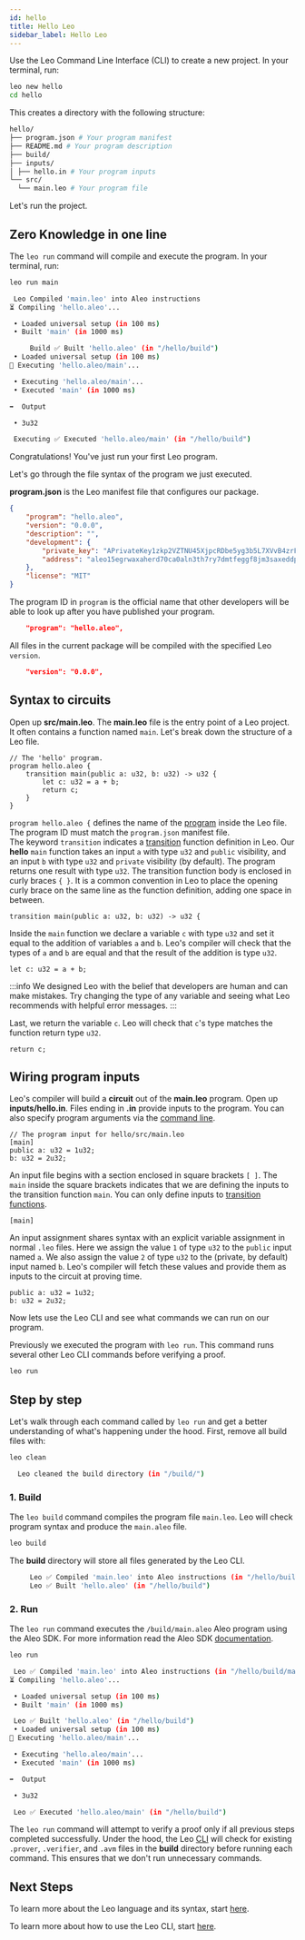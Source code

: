 ```yaml
---
id: hello
title: Hello Leo
sidebar_label: Hello Leo
---
```


Use the Leo Command Line Interface (CLI) to create a new project.
In your terminal, run:
```bash
leo new hello
cd hello
```

This creates a directory with the following structure:

```bash
hello/
├── program.json # Your program manifest
├── README.md # Your program description
├── build/
├── inputs/
│ ├── hello.in # Your program inputs
└── src/
  └── main.leo # Your program file
```

Let's run the project.

## Zero Knowledge in one line

The `leo run` command will compile and execute the program.
In your terminal, run:
```bash
leo run main
```

```bash title="console output:"
 Leo Compiled 'main.leo' into Aleo instructions
⏳ Compiling 'hello.aleo'...

 • Loaded universal setup (in 100 ms)
 • Built 'main' (in 1000 ms)

     Build ✅ Built 'hello.aleo' (in "/hello/build")
 • Loaded universal setup (in 100 ms)
🚀 Executing 'hello.aleo/main'...

 • Executing 'hello.aleo/main'...
 • Executed 'main' (in 1000 ms)

➡️  Output

 • 3u32

 Executing ✅ Executed 'hello.aleo/main' (in "/hello/build")
```

Congratulations! You've just run your first Leo program.

Let's go through the file syntax of the program we just executed.


**program.json** is the Leo manifest file that configures our package.
```json title="program.json" 
{
    "program": "hello.aleo",
    "version": "0.0.0",
    "description": "",
    "development": {
        "private_key": "APrivateKey1zkp2VZTNU45XjpcRDbe5yg3b5L7XVvB4zrFPtw1NAYvmhJx",
        "address": "aleo15egrwaxaherd70ca0aln3th7ry7dmtfeggf8jm3saxeddpa6dsqsye9u3m"
    },
    "license": "MIT"
}
```

The program ID in `program` is the official name that other developers will be able to look up after you have published your program.
```json
    "program": "hello.aleo",
```

All files in the current package will be compiled with the specified Leo `version`.

```json
    "version": "0.0.0",
```

## Syntax to circuits
Open up **src/main.leo**.
The **main.leo** file is the entry point of a Leo project. It often contains a function named `main`.
Let's break down the structure of a Leo file.
```leo title="src/main.leo" showLineNumbers
// The 'hello' program.
program hello.aleo {
    transition main(public a: u32, b: u32) -> u32 {
        let c: u32 = a + b;
        return c;
    }
}
```

`program hello.aleo {` defines the name of the [program](03_language.md#program-scope) inside the Leo file.
The program ID must match the `program.json` manifest file.  
The keyword `transition` indicates a [transition](03_language.md#transition-function) function definition in Leo.
Our **hello** `main` function takes an input `a` with type `u32` and `public` visibility, and an input `b` with type `u32` and `private` visibility (by default).
The program returns one result with type `u32`.
The transition function body is enclosed in curly braces `{ }`. It is a common convention in Leo to place the opening curly
brace on the same line as the function definition, adding one space in between.
```leo
transition main(public a: u32, b: u32) -> u32 {
```

Inside the `main` function we declare a variable `c` with type `u32` and set it equal to the addition of variables `a` and `b`.
Leo's compiler will check that the types of `a` and `b` are equal and that the result of the addition is type `u32`.
```leo
let c: u32 = a + b;
```

:::info
We designed Leo with the belief that developers are human and can make mistakes.
Try changing the type of any variable and seeing what Leo recommends with helpful error messages.
:::

Last, we return the variable `c`.
Leo will check that `c`'s type matches the function return type `u32`.
```leo
return c;
```

## Wiring program inputs
Leo's compiler will build a **circuit** out of the **main.leo** program. Open up **inputs/hello.in**.
Files ending in **.in** provide inputs to the program. You can also specify program arguments via the [command line](04_commands.md#leo-run).
```leo title="inputs/hello.in"
// The program input for hello/src/main.leo
[main]
public a: u32 = 1u32;
b: u32 = 2u32;
```

An input file begins with a section enclosed in square brackets `[ ]`.
The `main` inside the square brackets indicates that we are defining the inputs to the transition function `main`.
You can only define inputs to [transition functions](03_language.md#transition-function).

```leo
[main]
```

An input assignment shares syntax with an explicit variable assignment in normal `.leo` files.
Here we assign the value `1` of type `u32` to the `public` input named `a`.
We also assign the value `2` of type `u32` to the (private, by default) input named `b`.
Leo's compiler will fetch these values and provide them as inputs to the circuit at proving time.

```leo
public a: u32 = 1u32;
b: u32 = 2u32;
```

Now lets use the Leo CLI and see what commands we can run on our program.


Previously we executed the program with `leo run`.
This command runs several other Leo CLI commands before verifying a proof.
```bash
leo run
```

## Step by step

Let's walk through each command called by `leo run` and get a better understanding of what's happening under the hood.
First, remove all build files with:
```bash
leo clean
```

```bash title="console output:"
  Leo cleaned the build directory (in "/build/")
```

### 1. Build

The `leo build` command compiles the program file `main.leo`. Leo will check program syntax and produce the `main.aleo` file.
```bash
leo build
```
The **build** directory will store all files generated by the Leo CLI.

```bash title="console output:"
     Leo ✅ Compiled 'main.leo' into Aleo instructions (in "/hello/build/main.aleo")
     Leo ✅ Built 'hello.aleo' (in "/hello/build")
```


### 2. Run

The `leo run` command executes the `/build/main.aleo` Aleo program using the Aleo SDK.
For more information read the Aleo SDK [documentation](../00_aleo_overview.md).
```bash
leo run
```

```bash title="console output:"
 Leo ✅ Compiled 'main.leo' into Aleo instructions (in "/hello/build/main.aleo")
⏳ Compiling 'hello.aleo'...

 • Loaded universal setup (in 100 ms)
 • Built 'main' (in 1000 ms)

 Leo ✅ Built 'hello.aleo' (in "/hello/build")
 • Loaded universal setup (in 100 ms)
🚀 Executing 'hello.aleo/main'...

 • Executing 'hello.aleo/main'...
 • Executed 'main' (in 1000 ms)

➡️  Output

 • 3u32

 Leo ✅ Executed 'hello.aleo/main' (in "/hello/build")
```

The `leo run` command will attempt to verify a proof only if all previous steps completed successfully.
Under the hood, the Leo [CLI](04_commands.md) will check for existing `.prover`, `.verifier`, and `.avm` files
in the **build** directory before running each command. This ensures that we don't run unnecessary commands.

[//]: # ()
[//]: # (## The Leo Language)

[//]: # (To learn more about how to use the Leo Language, start [here]&#40;../language/01_layout.md&#41;.)

## Next Steps

To learn more about the Leo language and its syntax, start [here](03_language.md).

To learn more about how to use the Leo CLI, start [here](04_commands.md).
